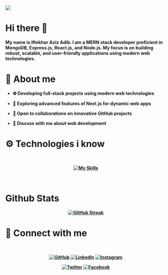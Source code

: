 ![](https://i.ibb.co.com/GkhH9wK/Iftekhar-Aziz-Adib.png)


# Hi there 👋


<b>My name is Iftekhar Aziz Adib.
<b>I am a MERN stack developer proficient in MongoDB, Express.js, React.js, and Node.js. My focus is on building robust, scalable, and user-friendly applications using modern web technologies.



# 🚀 About me



- <b>🌐 Developing full-stack projects using modern web technologies
  
- <b>🚀 Exploring advanced features of Next.js for dynamic web apps
  
- <b>🤝 Open to collaborations on innovative GitHub projects

- <b>💬 Discuss with me about web development






# ⚙️ Technologies i know

<br>

<div align="center">


[![My Skills](https://skillicons.dev/icons?i=,html,css,js,tailwind,react,firebase,nextjs,mongodb,figma,express,bootstrap,nodejs)](https://skillicons.dev)

</div>

<br>



#  Github Stats

<div align="center">
  
[![GitHub Streak](https://streak-stats.demolab.com?user=Adib227&theme=dark&hide_border=true)](https://git.io/streak-stats)

</div>


# 🤝 Connect with me

<br>

<div align="center">
  


[![GitHub](https://img.shields.io/badge/GitHub-181717?style=for-the-badge&logo=github&logoColor=white)](https://github.com/Adib227)
[![LinkedIn](https://img.shields.io/badge/LinkedIn-0A66C2?style=for-the-badge&logo=linkedin&logoColor=white)](https://linkedin.com/in/iftekhar-aziz-adib)
[![Instagram](https://img.shields.io/badge/Instagram-E4405F?style=for-the-badge&logo=instagram&logoColor=white)](https://instagram.com/adib.227)

[![Twitter](https://img.shields.io/badge/Twitter-1DA1F2?style=for-the-badge&logo=twitter&logoColor=white)](https://twitter.com/AdibIftekhar1)
[![Facebook](https://img.shields.io/badge/Facebook-0077B5?style=for-the-badge&logo=facebook&logoColor=white)](https://facebook.com/in/Adib.227)



</div>

<br>









